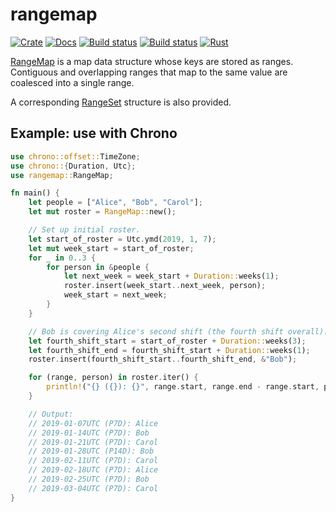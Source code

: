 # rangemap

[![Crate](https://img.shields.io/crates/v/rangemap.svg)](https://crates.io/crates/rangemap)
[![Docs](https://docs.rs/rangemap/badge.svg)](https://docs.rs/rangemap)
[![Build status](https://travis-ci.org/jeffparsons/rangemap.svg?branch=master)](https://travis-ci.org/jeffparsons/rangemap)
[![Build status](https://ci.appveyor.com/api/projects/status/github/jeffparsons/rangemap?svg=true)](https://ci.appveyor.com/project/jeffparsons/rangemap)
[![Rust](https://img.shields.io/badge/rust-1.43%2B-blue.svg?maxAge=3600)](https://github.com/jeffparsons/rangemap) <!-- Don't forget to update the Travis config when bumping minimum Rust version. -->


[RangeMap](https://docs.rs/rangemap/latest/rangemap/struct.RangeMap.html) is a map data structure whose keys are stored as ranges. Contiguous and overlapping ranges that map to the same value are coalesced into a single range.

A corresponding [RangeSet](https://docs.rs/rangemap/latest/rangemap/struct.RangeSet.html) structure is also provided.

## Example: use with Chrono

```rust
use chrono::offset::TimeZone;
use chrono::{Duration, Utc};
use rangemap::RangeMap;

fn main() {
    let people = ["Alice", "Bob", "Carol"];
    let mut roster = RangeMap::new();

    // Set up initial roster.
    let start_of_roster = Utc.ymd(2019, 1, 7);
    let mut week_start = start_of_roster;
    for _ in 0..3 {
        for person in &people {
            let next_week = week_start + Duration::weeks(1);
            roster.insert(week_start..next_week, person);
            week_start = next_week;
        }
    }

    // Bob is covering Alice's second shift (the fourth shift overall).
    let fourth_shift_start = start_of_roster + Duration::weeks(3);
    let fourth_shift_end = fourth_shift_start + Duration::weeks(1);
    roster.insert(fourth_shift_start..fourth_shift_end, &"Bob");

    for (range, person) in roster.iter() {
        println!("{} ({}): {}", range.start, range.end - range.start, person);
    }

    // Output:
    // 2019-01-07UTC (P7D): Alice
    // 2019-01-14UTC (P7D): Bob
    // 2019-01-21UTC (P7D): Carol
    // 2019-01-28UTC (P14D): Bob
    // 2019-02-11UTC (P7D): Carol
    // 2019-02-18UTC (P7D): Alice
    // 2019-02-25UTC (P7D): Bob
    // 2019-03-04UTC (P7D): Carol
}
```
